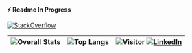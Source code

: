 <!-- GitHub stats -->
<b>⚡ Readme In Progress</b>



<a href="https://stackoverflow.com/users/10897981/hansel-palencia" target="_blank">
<img alt="StackOverflow"
src="https://stackoverflow-badge.vercel.app/?userID=10897981" />
</a>


| ![Overall Stats](https://github-readme-stats.vercel.app/api?username=HanselPalencia&show_icons=true&&theme=radical&count_private=true&show_icons=true&hide=stars)     |   ![Top Langs](https://github-readme-stats.vercel.app/api/top-langs/?username=HanselPalencia&layout=compact&theme=radical) | ![Visitor](https://visitor-badge.laobi.icu/badge?page_id=HanselPalencia.HanselPalencia) <a href="https://www.linkedin.com/in/HanselPalencia">![LinkedIn](https://img.shields.io/badge/LinkedIn-0077B5?style=for-the-badge&logo=linkedin&logoColor=white)</a> |
| ---- | ---- | ---- |


 
<!--
**HanselPalencia/HanselPalencia** is a ✨ _special_ ✨ repository because its `README.md` (this file) appears on your GitHub profile.

Here are some ideas to get you started:




- 🔭 I’m currently working on ...
- 🌱 I’m currently learning ...
- 👯 I’m looking to collaborate on ...
- 🤔 I’m looking for help with ...
- 💬 Ask me about ...
- 📫 How to reach me: ...
- 😄 Pronouns: ...
- ⚡ Fun fact: ...
-->
